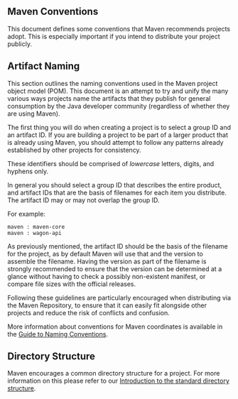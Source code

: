 ## Maven Conventions
<!--
Licensed to the Apache Software Foundation (ASF) under one
or more contributor license agreements.  See the NOTICE file
distributed with this work for additional information
regarding copyright ownership.  The ASF licenses this file
to you under the Apache License, Version 2.0 (the
"License"); you may not use this file except in compliance
with the License.  You may obtain a copy of the License at

    http://www.apache.org/licenses/LICENSE-2.0

Unless required by applicable law or agreed to in writing,
software distributed under the License is distributed on an
"AS IS" BASIS, WITHOUT WARRANTIES OR CONDITIONS OF ANY
KIND, either express or implied.  See the License for the
specific language governing permissions and limitations
under the License.
-->
This document defines some conventions that Maven recommends projects
adopt. This is especially important if you intend to distribute your
project publicly.

## Artifact Naming

This section outlines the naming conventions used in the Maven project
object model (POM). This document is an attempt to try and unify the
many various ways projects name the artifacts that they publish for
general consumption by the Java developer community (regardless of
whether they are using Maven).

The first thing you will do when creating a project is to select a group
ID and an artifact ID. If you are building a project to be part of a
larger product that is already using Maven, you should attempt to follow
any patterns already established by other projects for consistency.

These identifiers should be comprised of *lowercase* letters, digits,
and hyphens only.

In general you should select a group ID that describes the entire
product, and artifact IDs that are the basis of filenames for each item
you distribute. The artifact ID may or may not overlap the group ID.

For example:

    maven : maven-core
    maven : wagon-api

As previously mentioned, the artifact ID should be the basis of the
filename for the project, as by default Maven will use that and the
version to assemble the filename. Having the version as part of the
filename is strongly recommended to ensure that the version can be
determined at a glance without having to check a possibly non-existent
manifest, or compare file sizes with the official releases.

Following these guidelines are particularly encouraged when distributing
via the Maven Repository, to ensure that it can easily fit alongside
other projects and reduce the risk of conflicts and confusion.

More information about conventions for Maven coordinates is available 
in the [Guide to Naming Conventions](./guides/mini/guide-naming-conventions.html).

## Directory Structure

Maven encourages a common directory structure for a project. For more
information on this please refer to our [Introduction to the standard
directory
structure](./guides/introduction/introduction-to-the-standard-directory-layout.html).

